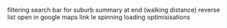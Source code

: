filtering
search bar for suburb
summary at end (walking distance)
reverse list
open in google maps link
le spinning loading
optimisisations